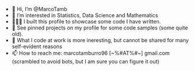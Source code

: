 - 👋 Hi, I’m @MarcoTamb
- 👀 I’m interested in Statistics, Data Science and Mathematics
- 👨🏻‍💻 I built this profile to showcase some code I have written.
- 📌 See pinned projects on my profile for some code samples (some quite old). 
- 🤫 What I code at work is more ineresting, but cannot be shared for many self-evident reasons
- 📫 How to reach me: marcotamburro96 [~%#AT%#~] gmail.com (scrambled to avoid bots, but I am sure you can figure it out)

